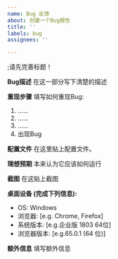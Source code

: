 ```yaml
---
name: Bug 反馈
about: 创建一个Bug报告
title: ''
labels: bug
assignees: ''

---
```


;请先完善标题！

**Bug描述**
在这一部分写下清楚的描述

**重现步骤**
填写如何重现Bug:
1. ……
2. ……
3. ……
4. 出现Bug

**配置文件**
在这里贴上配置文件。

**理想预期**
本来认为它应该如何运行

**截图**
在这贴上截图

**桌面设备 (完成下列信息):**
 - OS: Windows
 - 浏览器: [e.g. Chrome, Firefox]
 - 系统版本: [e.g.企业版 1803 64位]
 - 浏览器版本: [e.g.65.0.1 (64 位)]

**额外信息**
填写额外信息
